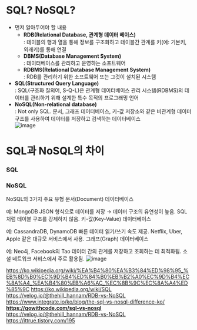 # SQL? NoSQL?
- 먼저 알아두어야 할 내용
    - **RDB(Relational Database, 관계형 데이터 베이스)**   
      : 테이블의 행과 열을 통해 정보를 구조화하고 테이블간 관계를 키(예: 기본키, 외래키)를 통해 연결
    - **DBMS(Database Management System)**   
      : 데이터베이스를 관리하고 운영하는 소프트웨어
    - **RDBMS(Relational Database Management System)**   
      : RDB를 관리하기 위한 소프트웨어 또는 그것이 설치된 시스템
- **SQL(Structured Query Language)**   
  : SQL(구조화 질의어, S-Q-L)은 관계형 데이터베이스 관리 시스템(RDBMS)의 데이터를 관리하기 위해 설계한 특수 목적의 프로그래밍 언어
- **NoSQL(Non-relational database)**   
  : Not only SQL. 문서, 그래프 데이터베이스, 키-값 저장소와 같은 비관계형 데이터 구조를 사용하여 데이터를 저장하고 검색하는 데이터베이스   
![image](https://github.com/user-attachments/assets/d82e3a13-0b32-4196-bcd0-50e59c83f151)

# SQL과 NoSQL의 차이
### SQL

### NoSQL
NoSQL의 3가지 주요 유형
문서(Document) 데이터베이스

예: MongoDB
JSON 형식으로 데이터를 저장 → 데이터 구조의 유연성이 높음.
SQL처럼 테이블 구조를 강제하지 않음.
키-값(Key-Value) 데이터베이스

예: CassandraDB, DynamoDB
빠른 데이터 읽기/쓰기 속도 제공.
Netflix, Uber, Apple 같은 대규모 서비스에서 사용.
그래프(Graph) 데이터베이스

예: Neo4j, Facebook의 Tao
데이터 간의 관계를 저장하고 조회하는 데 최적화됨.
소셜 네트워크 서비스에서 주로 활용됨.
![image](https://github.com/user-attachments/assets/b28b98aa-239d-4cad-abca-ddc88899ca30)




https://ko.wikipedia.org/wiki/%EA%B4%80%EA%B3%84%ED%98%95_%EB%8D%B0%EC%9D%B4%ED%84%B0%EB%B2%A0%EC%9D%B4%EC%8A%A4_%EA%B4%80%EB%A6%AC_%EC%8B%9C%EC%8A%A4%ED%85%9C
https://ko.wikipedia.org/wiki/SQL
https://velog.io/@thehill_hannam/RDB-vs-NoSQL
https://www.integrate.io/ko/blog/the-sql-vs-nosql-difference-ko/
**https://gowithcode.com/sql-vs-nosql**
https://velog.io/@thehill_hannam/RDB-vs-NoSQL
https://ittrue.tistory.com/195
